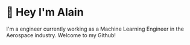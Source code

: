# 👋 Hey I'm Alain

I'm a engineer currently working as a Machine Learning Engineer in the Aerospace industry. Welcome to my Github!
